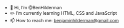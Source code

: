- 👋 Hi, I’m @BenHilderman
- :pencil2: I’m currently learning HTML, CSS and JavaScript
- 📫 How to reach me: benjaminhilderman@gmail.com

<!---
BenHilderman/BenHilderman is a ✨ special ✨ repository because its `README.md` (this file) appears on your GitHub profile.
You can click the Preview link to take a look at your changes.
--->
